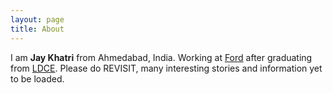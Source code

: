```yaml
---
layout: page
title: About
---
```



<p class="message">

  I am <strong>Jay Khatri</strong> from Ahmedabad, India. Working at <a href="http://www.ford.com">Ford</a> after graduating from <a href="http://www.ldceahd.org">LDCE</a>. Please do REVISIT, many interesting stories and information yet to be loaded.
  
</p>

